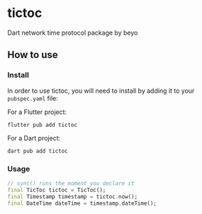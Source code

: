 # tictoc

Dart network time protocol package by beyo

## How to use

### Install

In order to use tictoc, you will need to install by adding it to your `pubspec.yaml` file:

For a Flutter project:

```console
flutter pub add tictoc
```

For a Dart project:

```console
dart pub add tictoc
```

### Usage

```Dart
// sync() runs the moment you declare it
final TicToc tictoc = TicToc();
final Timestamp timestamp = tictoc.now();
final DateTime dateTime = timestamp.dateTime();
```
